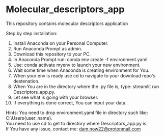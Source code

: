 # Molecular_descriptors_app
This repository contains molecular descriptors application


Step by step installation:    
1. Install Anaconda on your Personal Computer.   
2. Run Anaconda Prompt as admin.   
3. Download this repository to your PC.    
4. In Anaconda Prompt run: conda env create -f environment.yaml.    
5. Use: conda activate myenv to launch your new environment.
6. Wait some time when Anaconda is creating environment for You.
7. When your env is ready use cd to navigate to your download repo's destenation.    
8. When You are in the directory where the .py file is, type: streamlit run Descriptors_app.py.    
9. Let see what is going with your browser.    
10. If everything is done correct, You can input your data.     


Hints: You need to drop environment.yaml file in directory such like: C:\Users\{user_name}.   
You need to use cd to get to directory where Descriptors_app.py is.   
If You have any issue, contact me: dam.now22@protonmail.com   
